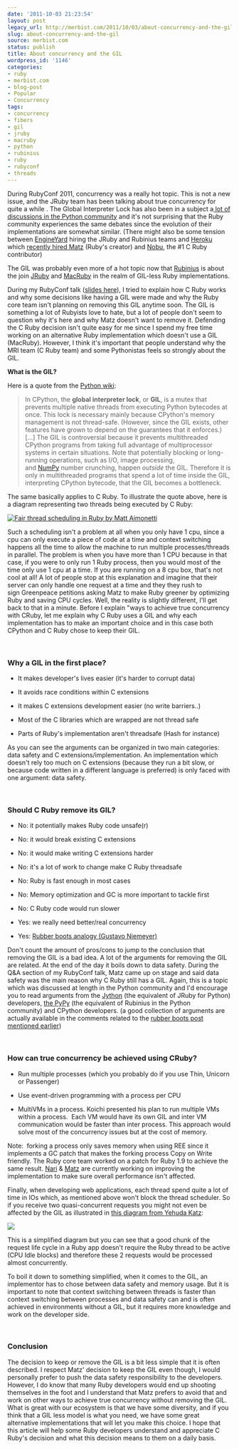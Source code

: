 ```yaml
---
date: '2011-10-03 21:23:54'
layout: post
legacy_url: http://merbist.com/2011/10/03/about-concurrency-and-the-gil/
slug: about-concurrency-and-the-gil
source: merbist.com
status: publish
title: About concurrency and the GIL
wordpress_id: '1146'
categories:
- ruby
- merbist.com
- blog-post
- Popular
- Concurrency
tags:
- concurrency
- fibers
- gil
- jruby
- macruby
- python
- rubinius
- ruby
- rubyconf
- threads
---
```


During RubyConf 2011, concurrency was a really hot topic. This is not a new issue, and the JRuby team has been talking about true concurrency for quite a while . The Global Interpreter Lock has also been in a subject a[ lot of discussions in the Python community](http://wiki.python.org/moin/GlobalInterpreterLock) and it's not surprising that the Ruby community experiences the same debates since the evolution of their implementations are somewhat similar. (There might also be some tension between [EngineYard](http://engineyard.com) hiring the JRuby and Rubinius teams and [Heroku](http://heroku.com) which [recently hired Matz](http://blog.heroku.com/archives/2011/7/12/matz_joins_heroku/) (Ruby's creator) and [Nobu](https://github.com/nobu), the #1 C Ruby contributor)

The GIL was probably even more of a hot topic now that [Rubinius](http://rubini.us/) is about the join [JRuby](http://jruby.org) and [MacRuby](http://macruby.org) in the realm of GIL-less Ruby implementations.

During my RubyConf talk ([slides here](http://rubyconf11.merbist.com/)), I tried to explain how C Ruby works and why some decisions like having a GIL were made and why the Ruby core team isn't planning on removing this GIL anytime soon. The GIL is something a lot of Rubyists love to hate, but a lot of people don't seem to question why it's here and why Matz doesn't want to remove it. Defending the C Ruby decision isn't quite easy for me since I spend my free time working on an alternative Ruby implementation which doesn't use a GIL (MacRuby). However, I think it's important that people understand why the MRI team (C Ruby team) and some Pythonistas feels so strongly about the GIL.

**What is the GIL?**

Here is a quote from the [Python wiki](http://wiki.python.org/moin/GlobalInterpreterLock):


> In CPython, the **global interpreter lock**, or **GIL**, is a mutex that prevents multiple native threads from executing Python bytecodes at once. This lock is necessary mainly because CPython's memory management is not thread-safe. (However, since the GIL exists, other features have grown to depend on the guarantees that it enforces.) [...] The GIL is controversial because it prevents multithreaded CPython programs from taking full advantage of multiprocessor systems in certain situations. Note that potentially blocking or long-running operations, such as I/O, image processing, and [NumPy](http://wiki.python.org/moin/NumPy) number crunching, happen _outside_ the GIL. Therefore it is only in multithreaded programs that spend a lot of time inside the GIL, interpreting CPython bytecode, that the GIL becomes a bottleneck.


The same basically applies to C Ruby. To illustrate the quote above, here is a diagram representing two threads being executed by C Ruby:


[![Fair thread scheduling in Ruby by Matt Aimonetti](http://rubyconf11.merbist.com/images/thread_scheduling.023.jpg)](http://rubyconf11.merbist.com/#44)


Such a scheduling isn't a problem at all when you only have 1 cpu, since a cpu can only execute a piece of code at a time and context switching happens all the time to allow the machine to run multiple processes/threads in parallel. The problem is when you have more than 1 CPU because in that case, if you were to only run 1 Ruby process, then you would most of the time only use 1 cpu at a time. If you are running on a 8 cpu box, that's not cool at all! A lot of people stop at this explanation and imagine that their server can only handle one request at a time and they they rush to sign Greenpeace petitions asking Matz to make Ruby greener by optimizing Ruby and saving CPU cycles. Well, the reality is slightly different, I'll get back to that in a minute. Before I explain "ways to achieve true concurrency with CRuby, let me explain why C Ruby uses a GIL and why each implementation has to make an important choice and in this case both CPython and C Ruby chose to keep their GIL.

 


### Why a GIL in the first place?





	
  * It makes developer's lives easier (it's harder to corrupt data)

	
  * It avoids race conditions within C extensions

	
  * It makes C extensions development easier (no write barriers..)

	
  * Most of the C libraries which are wrapped are not thread safe

	
  * Parts of Ruby's implementation aren't threadsafe (Hash for instance)




As you can see the arguments can be organized in two main categories: data safety and C extensions/implementation. An implementation which doesn't rely too much on C extensions (because they run a bit slow, or because code written in a different language is preferred) is only faced with one argument: data safety.


 


### 




### Should C Ruby remove its GIL?





	
  * No: it potentially makes Ruby code unsafe(r)

	
  * No: it would break existing C extensions

	
  * No: it would make writing C extensions harder

	
  * No: it's a lot of work to change make C Ruby threadsafe

	
  * No: Ruby is fast enough in most cases

	
  * No: Memory optimization and GC is more important to tackle first

	
  * No: C Ruby code would run slower

	
  * Yes: we really need better/real concurrency

	
  * Yes: [Rubber boots analogy (Gustavo Niemeyer)](https://plus.google.com/107994348420168435683/posts/993U42yVbfk)




Don't count the amount of pros/cons to jump to the conclusion that removing the GIL is a bad idea. A lot of the arguments for removing the GIL are related. At the end of the day it boils down to data safety. During the Q&A section of my RubyConf talk, Matz came up on stage and said data safety was the main reason why C Ruby still has a GIL. Again, this is a topic which was discussed at length in the Python community and I'd encourage you to read arguments from the [Jython](http://www.jython.org/) (the equivalent of JRuby for Python) developers, [the PyPy](http://codespeak.net/pypy/dist/pypy/doc/faq.html#does-pypy-have-a-gil-why) (the equivalent of Rubinius in the Python community) and CPython developers. (a good collection of arguments are actually available in the comments related to the [rubber boots post mentioned earlier](https://plus.google.com/107994348420168435683/posts/993U42yVbfk))


 


### How can true concurrency be achieved using CRuby?








	
  * Run multiple processes (which you probably do if you use Thin, Unicorn or Passenger)

	
  * Use event-driven programming with a process per CPU

	
  * MultiVMs in a process. Koichi presented his plan to run multiple VMs within a process.  Each VM would have its own GIL and inter VM communication would be faster than inter process. This approach would solve most of the concurrency issues but at the cost of memory.




Note:  forking a process only saves memory when using REE since it implements a GC patch that makes the forking process Copy on Write friendly. The Ruby core team worked on a patch for Ruby 1.9 to achieve the same result. [Nari](http://twitter.com/#!/nari_en) & [Matz](http://twitter.com/#!/yukihiro_matz) are currently working on improving the implementation to make sure overall performance isn't affected.





Finally, when developing web applications, each thread spend quite a lot of time in IOs which, as mentioned above won't block the thread scheduler. So if you receive two quasi-concurrent requests you might not even be affected by the GIL as illustrated in [this diagram from Yehuda Katz](http://yehudakatz.com/2010/08/14/threads-in-ruby-enough-already/):

![](http://yehudakatz.com/wp-content/uploads/2010/08/Untitled.002.png)

This is a simplified diagram but you can see that a good chunk of the request life cycle in a Ruby app doesn't require the Ruby thread to be active (CPU Idle blocks) and therefore these 2 requests would be processed almost concurrently.




To boil it down to something simplified, when it comes to the GIL, an implementor has to chose between data safety and memory usage. But it is important to note that context switching between threads is faster than context switching between processes and data safety can and is often achieved in environments without a GIL, but it requires more knowledge and work on the developer side.

 


### Conclusion




The decision to keep or remove the GIL is a bit less simple that it is often described. I respect Matz' decision to keep the GIL even though, I would personally prefer to push the data safety responsibility to the developers. However, I do know that many Ruby developers would end up shooting themselves in the foot and I understand that Matz prefers to avoid that and work on other ways to achieve true concurrency without removing the GIL. What is great with our ecosystem is that we have some diversity, and if you think that a GIL less model is what you need, we have some great alternative implementations that will let you make this choice. I hope that this article will help some Ruby developers understand and appreciate C Ruby's decision and what this decision means to them on a daily basis.



